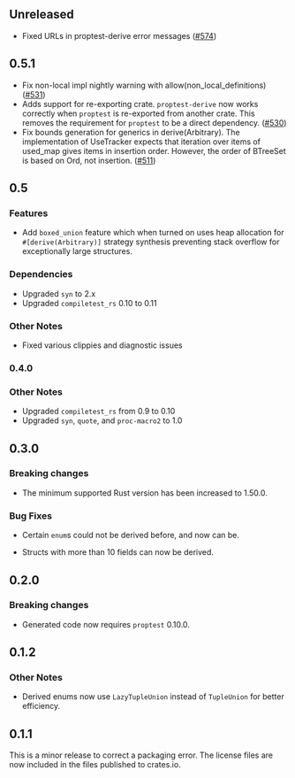 ## Unreleased

- Fixed URLs in proptest-derive error messages ([\#574](https://github.com/proptest-rs/proptest/pull/574))

## 0.5.1

- Fix non-local impl nightly warning with allow(non_local_definitions)
  ([\#531](https://github.com/proptest-rs/proptest/pull/531))
- Adds support for re-exporting crate. `proptest-derive` now works correctly
  when `proptest` is re-exported from another crate. This removes the
  requirement for `proptest` to be a direct dependency.
  ([\#530](https://github.com/proptest-rs/proptest/pull/530))
- Fix bounds generation for generics in derive(Arbitrary). The implementation
  of UseTracker expects that iteration over items of used_map gives items in
  insertion order. However, the order of BTreeSet is based on Ord, not
  insertion. ([\#511](https://github.com/proptest-rs/proptest/pull/511))

## 0.5

### Features

- Add `boxed_union` feature which when turned on uses heap allocation for
  `#[derive(Arbitrary)]` strategy synthesis preventing stack overflow for
  exceptionally large structures.

### Dependencies

- Upgraded `syn` to 2.x
- Upgraded `compiletest_rs` 0.10 to 0.11

### Other Notes

- Fixed various clippies and diagnostic issues

### 0.4.0

### Other Notes

- Upgraded `compiletest_rs` from 0.9 to 0.10
- Upgraded `syn`, `quote`, and `proc-macro2` to 1.0

## 0.3.0

### Breaking changes

- The minimum supported Rust version has been increased to 1.50.0.

### Bug Fixes

- Certain `enum`s could not be derived before, and now can be.

- Structs with more than 10 fields can now be derived.

## 0.2.0

### Breaking changes

- Generated code now requires `proptest` 0.10.0.

## 0.1.2

### Other Notes

- Derived enums now use `LazyTupleUnion` instead of `TupleUnion` for better
  efficiency.

## 0.1.1

This is a minor release to correct a packaging error. The license files are now
included in the files published to crates.io.
